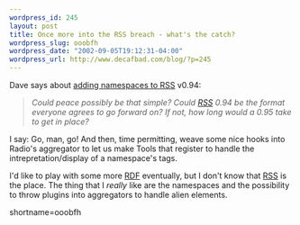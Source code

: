 ```yaml
--- 
wordpress_id: 245
layout: post
title: Once more into the RSS breach - what's the catch?
wordpress_slug: ooobfh
wordpress_date: "2002-09-05T19:12:31-04:00"
wordpress_url: http://www.decafbad.com/blog/?p=245
---
```

<p>Dave says about <a href="http://scriptingnews.userland.com/backissues/2002/09/05#addingNamespacesTo094">adding namespaces to <a href="http://www.decafbad.com/twiki/bin/view/Main/RSS">RSS</a> v0.94</a>:<blockquote><i> Could peace possibly be that simple? Could <a href="http://www.decafbad.com/twiki/bin/view/Main/RSS">RSS</a> 0.94 be the format everyone agrees to go forward on? If not, how long would a 0.95 take to get in place?</i></blockquote>I say: Go, man, go!  And then, time permitting, weave some nice hooks into Radio's aggregator to let us make Tools that register to handle the intrepretation/display of a namespace's tags.</p>
<p>I'd like to play with some more <a href="http://www.decafbad.com/twiki/bin/view/Main/RDF">RDF</a> eventually, but I don't know that <a href="http://www.decafbad.com/twiki/bin/view/Main/RSS">RSS</a> is the place.  The thing that I <i>really</i> like are the namespaces and the possibility to throw plugins into aggregators to handle alien elements.<br />
</p>
<!--more-->
shortname=ooobfh
